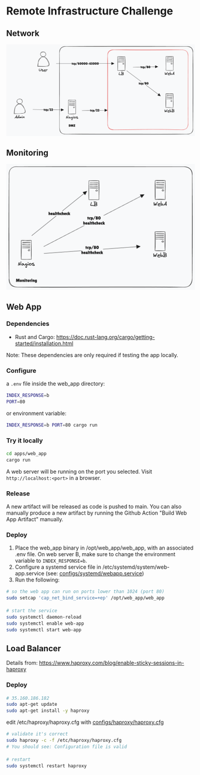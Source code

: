 # Remote Infrastructure Challenge

## Network

![Network](images/network.png)

## Monitoring

![Monitoring](images/monitoring.png)

## Web App

### Dependencies

- Rust and Cargo: https://doc.rust-lang.org/cargo/getting-started/installation.html

Note: These dependencies are only required if testing the app locally.

### Configure

a `.env` file inside the web_app directory:

```sh
INDEX_RESPONSE=b
PORT=80
```

or environment variable:

```sh
INDEX_RESPONSE=b PORT=80 cargo run
```

### Try it locally

```sh
cd apps/web_app
cargo run
```

A web server will be running on the port you selected.  Visit `http://localhost:<port>` in a browser.

### Release

A new artifact will be released as code is pushed to main.  You can also manually produce a new artifact by running the Github Action "Build Web App Artifact" manually.

### Deploy

1. Place the web_app binary in /opt/web_app/web_app, with an associated .env file.  On web server B, make sure to change the environment variable to `INDEX_RESPONSE=b`.
2. Configure a systemd service file in /etc/systemd/system/web-app.service (see: [configs/systemd/webapp.service](configs/systemd/webapp.service))
3. Run the following:

```sh
# so the web app can run on ports lower than 1024 (port 80)
sudo setcap 'cap_net_bind_service=+ep' /opt/web_app/web_app

# start the service
sudo systemctl daemon-reload
sudo systemctl enable web-app
sudo systemctl start web-app
```

## Load Balancer

Details from: https://www.haproxy.com/blog/enable-sticky-sessions-in-haproxy

### Deploy

```sh
# 35.160.186.182
sudo apt-get update
sudo apt-get install -y haproxy
```

edit /etc/haproxy/haproxy.cfg with [configs/haproxy/haproxy.cfg](configs/haproxy/haproxy.cfg)

```sh
# validate it's correct
sudo haproxy -c -f /etc/haproxy/haproxy.cfg
# You should see: Configuration file is valid

# restart
sudo systemctl restart haproxy
```

